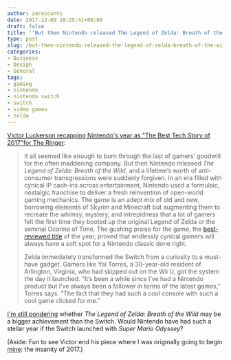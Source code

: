 ```yaml
---
author: zerocounts
date: 2017-12-09 20:25:41+00:00
draft: false
title: '‘But then Nintendo released The Legend of Zelda: Breath of the Wild’'
type: post
slug: /but-then-nintendo-released-the-legend-of-zelda-breath-of-the-wild/
categories:
- Business
- Design
- General
tags:
- gaming
- nintendo
- nintendo switch
- switch
- video games
- zelda
---
```


[Victor Luckerson recapping Nintendo's year as "The Best Tech Story of 2017"for The Ringer](https://www.theringer.com/2017/12/7/16746390/nintendo-2017-switch-snes-classic-wii-u):

> It all seemed like enough to burn through the last of gamers’ goodwill for the often maddening company. But then Nintendo released _The Legend of Zelda: Breath of the Wild_, and a lifetime’s worth of anti-consumer transgressions were suddenly forgiven. In an era filled with cynical IP cash-ins across entertainment, Nintendo used a formulaic, nostalgic franchise to deliver a fresh reinvention of open-world gaming mechanics. The game is an adept mix of old and new, borrowing elements of Skyrim and Minecraft but augmenting them to recreate the whimsy, mystery, and intrepidness that a lot of gamers felt the first time they booted up the original Legend of Zelda or the seminal Ocarina of Time. The gushing praise for the game, the [best-reviewed title](http://www.metacritic.com/browse/games/score/metascore/year/all/filtered) of the year, proved that endlessly cynical gamers will always have a soft spot for a Nintendo classic done right.
>
> Zelda immediately transformed the Switch from a curiosity to a must-have gadget. Gamers like Yai Torres, a 30-year-old resident of Arlington, Virginia, who had skipped out on the Wii U, got the system the day it launched. “It’s been a while since I’ve had a Nintendo product but I’ve always been a follower in terms of the latest games,” Torres says. “The fact that they had such a cool console with such a cool game clicked for me.”

[I'm still pondering](https://twitter.com/_kylestarr/status/934552803938205696) whether _The Legend of Zelda: Breath of the Wild_ may be a bigger achievement than the Switch. Would Nintendo have had such a stellar year if the Switch launched with _Super Mario Odyssey_?

(Aside: Fun to see Victor end his piece where I was originally going to begin [mine](https://www.zerocounts.net/2017/11/28/big-ns-big-year/): the insanity of 2017.)
